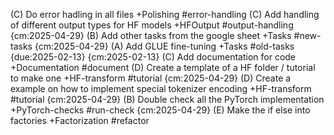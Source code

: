 (C) Do error hadling in all files +Polishing #error-handling
(C) Add handling of different output types for HF models +HFOutput #output-handling {cm:2025-04-29}
(B) Add other tasks from the google sheet +Tasks #new-tasks {cm:2025-04-29}
(A) Add GLUE fine-tuning +Tasks #old-tasks {due:2025-02-13} {cm:2025-02-13}
(C) Add documentation for code +Documentation #document
(D) Create a template of a HF folder / tutorial to make one +HF-transform #tutorial {cm:2025-04-29}
(D) Create a example on how to implement special tokenizer encoding +HF-transform #tutorial {cm:2025-04-29}
(B) Double check all the PyTorch implementation +PyTorch-checks #run-check {cm:2025-04-29}
(E) Make the if else into factories +Factorization #refactor